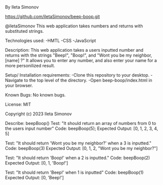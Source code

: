 By Ileta Simonov

https://github.com/iletaSimonov/beep-boop.git

@iletaSimonov
This web application takes numbers and returns with substituted strings.

Technologies used:
-HMTL
-CSS
-JavaScript

Description:
This web application takes a users inputted number and returns with the strings "Beep!", "Boop!", and "Wont you be my neighbor, [name] ?" It allows you to enter any number, and also enter your name for a more personilized result. 

Setup/ Installation requirements:
-Clone this repository to your desktop.
-Navigate to the top level of the directory.
-Open beep-boop/index.html in your browser.

Known Bugs:
No known bugs.

License:
MIT

Copyright (c) 2023 Ileta Simonov

Describe: beepBoop()
Test: "It should return an array of numbers from 0 to the users input number"
Code: beepBoop(5);
Expected Output: [0, 1, 2, 3, 4, 5]

Test: "It should return 'Wont you be my neighbor?' when a 3 is inputted."
Code: beepBoop(3)
Expected Output: [0, 1, 2, "Wont you be my neighbor?"]

Test: "It should return 'Boop!' when a 2 is inputted."
Code: beepBoop(2)
Expected Output: [0, 1, 'Boop!']

Test: "It should return 'Beep!' when 1 is inputted"
Code: beepBoop(1)
Expected Output: [0, 'Beep!']
